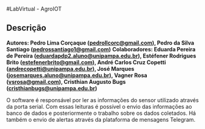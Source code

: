 #LabVirtual - AgroIOT
## Descrição
**Autores: Pedro Lima Corçaque (pedrollcorc@gmail.com), Pedro da Silva Santiago (pedrossantiago1@gmail.com)**
**Colaboradores: Eduarda Pereira de Pereira (eduardapdp2.aluno@unipampa.edu.br), Estéfener Rodrigues Brito (estefenerbrito@gmail.com), André Carlos Cruz Copetti (andrecopetti@unipampa.edu.br), José Marques (josemarques.aluno@unipampa.edu.br), Vagner Rosa (vsrosa@gmail.com), Cristhian Augusto Bugs (cristhianbugs@unipampa.edu.br)**

O software é responsável por ler as informações do sensor utilizado através da porta serial. Com essas leituras é possível o envio das informações ao banco de dados e posteriormente o trabalho sobre os dados coletados. Há também o envio de alertas através da plataforma de mensagens Telegram.



